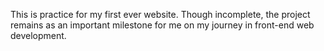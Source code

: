This is practice for my first ever website. Though incomplete, the project remains as an important milestone for me on my journey in front-end web development.
